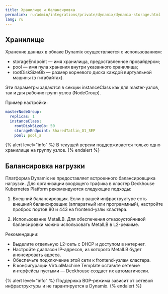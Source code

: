 ```yaml
---
title: Хранилище и балансировка
permalink: ru/admin/integrations/private/dynamix/dynamix-storage.html
lang: ru
---
```


## Хранилище

Хранение данных в облаке Dynamix осуществляется с использованием:

- storageEndpoint — имя хранилища, предоставленное провайдером;
- pool — имя пула хранения внутри указанного хранилища;
- rootDiskSizeGb — размер корневого диска каждой виртуальной машины (в гигабайтах).

Эти параметры задаются в секции instanceClass как для master-узлов, так и для рабочих групп узлов (NodeGroup).

Пример настройки:

```yaml
masterNodeGroup:
  replicas: 1
  instanceClass:
    rootDiskSizeGb: 50
    storageEndpoint: SharedTatlin_G1_SEP
    pool: pool_a
```

{% alert level="info" %}
В текущей версии поддерживается только одно хранилище на группу узлов.
{% endalert %}

## Балансировка нагрузки

Платформа Dynamix не предоставляет встроенного балансировщика нагрузки. Для организации входящего трафика в кластер Deckhouse Kubernetes Platform рекомендуются следующие подходы:

1. Внешний балансировщик. Если в вашей инфраструктуре есть внешний балансировщик (аппаратный или программный), настройте проброс портов 80 и 443 на frontend-узлы кластера.

1. Использование MetalLB. Для обеспечения отказоустойчивой балансировки можно использовать MetalLB в L2-режиме.

Рекомендации:

- Выделите отдельную L2-сеть с DHCP и доступом в интернет.
- Настройте диапазон IP-адресов, из которого MetalLB будет анонсировать адреса.
- Обеспечьте подключение этой сети к frontend-узлам кластера.
- В конфигурации VirtualMachine Template оставьте сетевые интерфейсы пустыми — Deckhouse создаст их автоматически.

{% alert level="info" %}
Поддержка BGP-режима зависит от сетевой инфраструктуры и не гарантируется в Dynamix.
{% endalert %}

